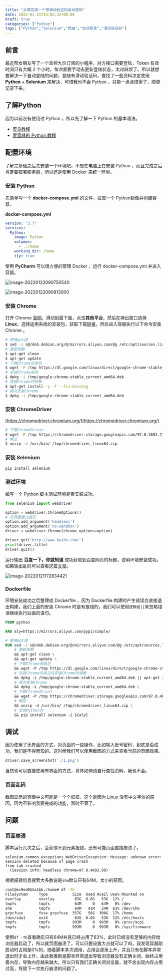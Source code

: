 ```yaml
---
title: "从零完成一个带滑动验证的自动登陆"
date: 2022-01-21T14:02:22+08:00
draft: true
categories: ["Python"]
tags: ["Python","Selenium","爬虫","自动登录","滑动验证码"]
---
```


## 前言

最近帮女朋友写了一个监控九价订阅的小程序，对方接口需要登陆，Token 有效时间只有大概 2 个小时，每次都要手动去更新登陆状态，太过麻烦了。所以就想要解决一下自动登陆的问题，登陆有滑动验证码，查找了一些资料决定使用 **Python** + **Selenium** 来解决，可惜我也不会 Python ，只能一点点摸索了，顺便记录下来。

## 了解Python

因为以前没有使用过 Python ，所以先了解一下 Python 的基本语法。

+ [菜鸟教程](https://www.runoob.com/Python/Python-tutorial.html)
+ [廖雪峰的 Python 教程](https://www.liaoxuefeng.com/wiki/1016959663602400)

## 配置环境

了解完基础之后先安装一个环境吧，不想在电脑上在安装 Python ，而且完成之后肯定要部署服务器，所以还是使用 Docker 来统一环境。

### 安装 Python

先简单写一个 **docker-compose.yml** 的文件，拉取一个 Python镜像并创建容器。

**docker-compose.yml**

```yaml
version: "3.7"
services:
  Python:
    image: Python
    volumes:
      - .:/home
    working_dir: /home
    tty: true
```

使用 **PyCharm** 可以很方便的管理 Docker ，运行 docker-compose.yml 并进入容器。

![image-20220122090750540](https://image.chance.fyi/image-20220122090750540.png)

![image-20220122090813000](https://image.chance.fyi/image-20220122090813000.png)

### 安装 Chrome

打开 Chrome [官网](https://www.google.cn/chrome/)，滑动到最下面，点击**其他平台**，然后在弹出窗口选择 **Linux**，选择适用系统的安装包，获取下载[链接](https://dl.google.com/linux/direct/google-chrome-stable_current_amd64.deb)，然后进入容器执行以下命令安装 Chrome 。

```bash
# 更换apt源
$ sed -i s@/deb.debian.org/@/mirrors.aliyun.com/@g /etc/apt/sources.list
# 更新依赖
$ apt-get clean
$ apt-get update
# 下载Chrome安装包
$ wget -P /tmp https://dl.google.com/linux/direct/google-chrome-stable_current_amd64.deb
# 安装Chrome失败
$ dpkg -i /tmp/google-chrome-stable_current_amd64.deb 
# 安装Chrome的依赖
$ apt-get install -y -f --fix-missing
# 再次安装Chrome
$ dpkg -i /tmp/google-chrome-stable_current_amd64.deb 
```

### 安装 ChromeDriver

[https://chromedriver.chromium.org/](https://chromedriver.chromium.org/)

```bash
# 下载ChromeDriver
$ wget -P /tmp https://chromedriver.storage.googleapis.com/97.0.4692.71/chromedriver_linux64.zip
# 解压
$ unzip -d /usr/bin/ /tmp/chromedriver_linux64.zip 
```

### 安装 Selenium

```bash
pip install selenium
```

### 测试环境

编写一个 Python 脚本测试环境是否安装成功。

```Python
from selenium import webdriver

option = webdriver.ChromeOptions()
# 无界面模式运行
option.add_argument('headless')
option.add_argument('no-sandbox')
driver = webdriver.Chrome(chrome_options=option)

driver.get('http://www.baidu.com/')
print(driver.title)
driver.quit()
```

运行输出 **百度一下，你就知道** 成功获取到百度网页的标题，说明环境安装成功。如果输出乱码可以查看这篇[文章](/post/tool/ide/docker-terminal-chinese-garbled-code/)。

![image-20220121172834421](https://image.chance.fyi/image-20220121172834421.png)

### Dockerfile

环境安装成功之后整理成 Dockerfile ，因为 Dockerfile 构建时产生错误会直接退出构建，我们上面的安装 Chrome 时是有报错的，我们可以使用`逻辑或||`来忽略错误继续执行后面的语句。

```dockerfile
FROM python

ARG aly=https://mirrors.aliyun.com/pypi/simple/

# 更换apt源
RUN sed -i s@/deb.debian.org/@/mirrors.aliyun.com/@g /etc/apt/sources.list \
    # 更新依赖
    && apt-get clean \
    && apt-get update \
    # 下载Chrome安装包
    && wget -P /tmp https://dl.google.com/linux/direct/google-chrome-stable_current_amd64.deb \
    # 安装Chrome失败之后安装Chrome的依赖
    && dpkg -i /tmp/google-chrome-stable_current_amd64.deb || apt-get install -y -f --fix-missing \
    # 再次安装Chrome
    && dpkg -i /tmp/google-chrome-stable_current_amd64.deb \
    # 下载ChromeDriver
    && wget -P /tmp https://chromedriver.storage.googleapis.com/97.0.4692.71/chromedriver_linux64.zip \
    # 解压
    && unzip -d /usr/bin/ /tmp/chromedriver_linux64.zip \
    # 安装Python包
    && pip install selenium -i ${aly}
```

## 调试

因为使用了无界面的方式，对页面的一些操作，比如输入账号密码，到底是否成功，我们是不得而知的。这时候我们可以使用截图的方式来查看当前的页面效果。

```python
driver.save_screenshot('./1.png')
```

当然也可以直接使用有界面的方式，具体如何请自行查找资料，我也不会。

### 页面乱码

截图显示的页面中文可能是一个个框框，这个是因为 Linux 没有中文字体的原因，因为不影响我要完成的功能，暂时不管了。

## 问题

### 页面崩溃

脚本运行几次之后，会获取不到元素报错，还有可能页面直接崩溃了。

```
selenium.common.exceptions.WebDriverException: Message: unknown error: session deleted because of page crash
from tab crashed
  (Session info: headless chrome=97.0.4692.99)
```

根据报错信息搜索大多数说是`shm`默认只有64M，太小的原因。

```bash
root@ec9ed055a1bb:/home# df -Th
Filesystem     Type           Size  Used Avail Use% Mounted on
overlay        overlay         63G  6.6G   53G  12% /
tmpfs          tmpfs           64M     0   64M   0% /dev
shm            tmpfs           64M   41M   24M  63% /dev/shm
grpcfuse       fuse.grpcfuse  357G   58G  300G  17% /home
/dev/sda1      ext4            63G  6.6G   53G  12% /etc/hosts
tmpfs          tmpfs          993M     0  993M   0% /proc/acpi
tmpfs          tmpfs          993M     0  993M   0% /sys/firmware
```

使用`df -Th`查看确实只有64M并且已经占用了63%，此时已经没有足够的内存给浏览器启动了，所以就页面崩溃了。可以只要设置大点就可以了吗，我发现容器刚启动时占用是0%的，随着脚本多次调用，占用会逐渐上升，并且只有在脚本异常退出时才会上升，由此我推断是脚本异常退出导致浏览器没有正确关闭，始终占用着内存，导致内存越来越大。所以只有我们正确关闭浏览器，就不会出现内存占用过高，导致下一次执行崩溃的问题了。
